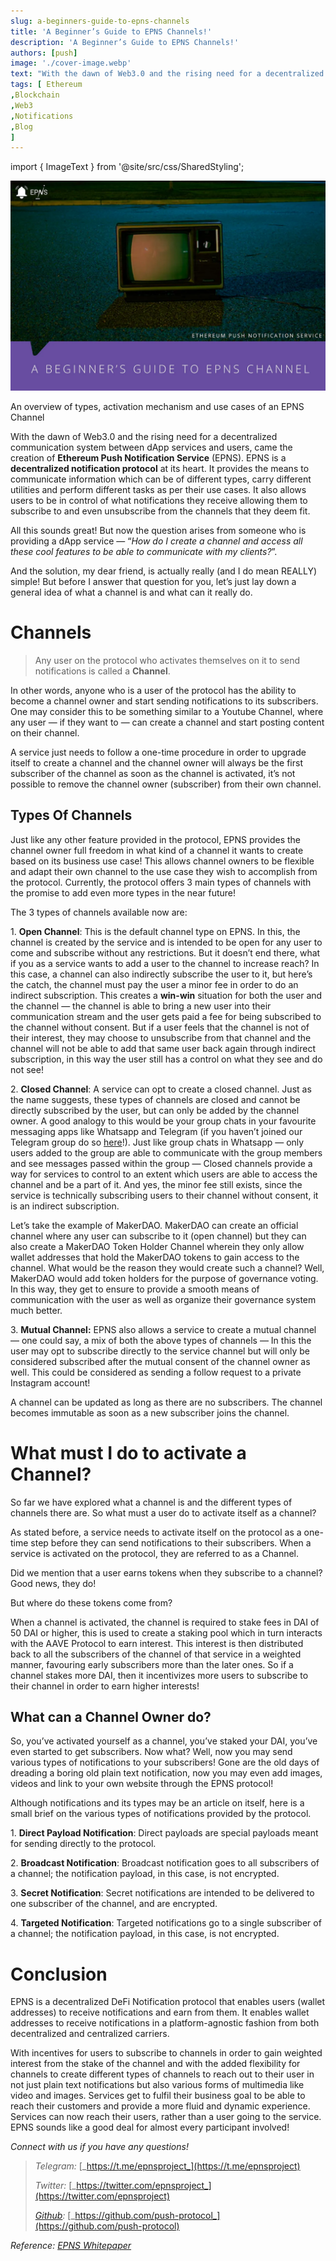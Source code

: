 ```yaml
---
slug: a-beginners-guide-to-epns-channels
title: 'A Beginner’s Guide to EPNS Channels!'
description: 'A Beginner’s Guide to EPNS Channels!'
authors: [push]
image: './cover-image.webp'
text: "With the dawn of Web3.0 and the rising need for a decentralized communication system between dApp services and users, came the creation of **Ethereum Push Notification Service** (EPNS). EPNS is a **decentralized notification protocol** at its heart. It provides the means to communicate information which can be of different types, carry different utilities and perform different tasks as per their use cases. It also allows users to be in control of what notifications they receive allowing them to subscribe to and even unsubscribe from the channels that they deem fit."
tags: [ Ethereum
,Blockchain
,Web3
,Notifications
,Blog
]
---
```


import { ImageText } from '@site/src/css/SharedStyling';

![Cover Image of A Beginner’s Guide to EPNS Channels!](./cover-image.webp)

<!--truncate-->

An overview of types, activation mechanism and use cases of an EPNS Channel

With the dawn of Web3.0 and the rising need for a decentralized communication system between dApp services and users, came the creation of **Ethereum Push Notification Service** (EPNS). EPNS is a **decentralized notification protocol** at its heart. It provides the means to communicate information which can be of different types, carry different utilities and perform different tasks as per their use cases. It also allows users to be in control of what notifications they receive allowing them to subscribe to and even unsubscribe from the channels that they deem fit.

All this sounds great! But now the question arises from someone who is providing a dApp service — “_How do I create a channel and access all these cool features to be able to communicate with my clients?_”.

And the solution, my dear friend, is actually really (and I do mean REALLY) simple! But before I answer that question for you, let’s just lay down a general idea of what a channel is and what can it really do.

# Channels

> Any user on the protocol who activates themselves on it to send notifications is called a **Channel**.

In other words, anyone who is a user of the protocol has the ability to become a channel owner and start sending notifications to its subscribers. One may consider this to be something similar to a Youtube Channel, where any user — if they want to — can create a channel and start posting content on their channel.

A service just needs to follow a one-time procedure in order to upgrade itself to create a channel and the channel owner will always be the first subscriber of the channel as soon as the channel is activated, it’s not possible to remove the channel owner (subscriber) from their own channel.

## Types Of Channels

Just like any other feature provided in the protocol, EPNS provides the channel owner full freedom in what kind of a channel it wants to create based on its business use case! This allows channel owners to be flexible and adapt their own channel to the use case they wish to accomplish from the protocol. Currently, the protocol offers 3 main types of channels with the promise to add even more types in the near future!

The 3 types of channels available now are:

1\. **Open Channel**: This is the default channel type on EPNS. In this, the channel is created by the service and is intended to be open for any user to come and subscribe without any restrictions. But it doesn’t end there, what if you as a service wants to add a user to the channel to increase reach? In this case, a channel can also indirectly subscribe the user to it, but here’s the catch, the channel must pay the user a minor fee in order to do an indirect subscription. This creates a **win-win** situation for both the user and the channel — the channel is able to bring a new user into their communication stream and the user gets paid a fee for being subscribed to the channel without consent. But if a user feels that the channel is not of their interest, they may choose to unsubscribe from that channel and the channel will not be able to add that same user back again through indirect subscription, in this way the user still has a control on what they see and do not see!

2\. **Closed Channel**: A service can opt to create a closed channel. Just as the name suggests, these types of channels are closed and cannot be directly subscribed by the user, but can only be added by the channel owner. A good analogy to this would be your group chats in your favourite messaging apps like Whatsapp and Telegram (if you haven’t joined our Telegram group do so [here](https://t.me/epnsproject)!). Just like group chats in Whatsapp — only users added to the group are able to communicate with the group members and see messages passed within the group — Closed channels provide a way for services to control to an extent which users are able to access the channel and be a part of it. And yes, the minor fee still exists, since the service is technically subscribing users to their channel without consent, it is an indirect subscription.

Let’s take the example of MakerDAO. MakerDAO can create an official channel where any user can subscribe to it (open channel) but they can also create a MakerDAO Token Holder Channel wherein they only allow wallet addresses that hold the MakerDAO tokens to gain access to the channel. What would be the reason they would create such a channel? Well, MakerDAO would add token holders for the purpose of governance voting. In this way, they get to ensure to provide a smooth means of communication with the user as well as organize their governance system much better.

3\. **Mutual Channel:** EPNS also allows a service to create a mutual channel — one could say, a mix of both the above types of channels — In this the user may opt to subscribe directly to the service channel but will only be considered subscribed after the mutual consent of the channel owner as well. This could be considered as sending a follow request to a private Instagram account!

A channel can be updated as long as there are no subscribers. The channel becomes immutable as soon as a new subscriber joins the channel.

# What must I do to activate a Channel?

So far we have explored what a channel is and the different types of channels there are. So what must a user do to activate itself as a channel?

As stated before, a service needs to activate itself on the protocol as a one-time step before they can send notifications to their subscribers. When a service is activated on the protocol, they are referred to as a Channel.

Did we mention that a user earns tokens when they subscribe to a channel? Good news, they do!

But where do these tokens come from?

When a channel is activated, the channel is required to stake fees in DAI of 50 DAI or higher, this is used to create a staking pool which in turn interacts with the AAVE Protocol to earn interest. This interest is then distributed back to all the subscribers of the channel of that service in a weighted manner, favouring early subscribers more than the later ones. So if a channel stakes more DAI, then it incentivizes more users to subscribe to their channel in order to earn higher interests!

## What can a Channel Owner do?

So, you’ve activated yourself as a channel, you’ve staked your DAI, you’ve even started to get subscribers. Now what? Well, now you may send various types of notifications to your subscribers! Gone are the old days of dreading a boring old plain text notification, now you may even add images, videos and link to your own website through the EPNS protocol!

Although notifications and its types may be an article on itself, here is a small brief on the various types of notifications provided by the protocol.

1\. **Direct Payload Notification**: Direct payloads are special payloads meant for sending directly to the protocol.

2\. **Broadcast Notification**: Broadcast notification goes to all subscribers of a channel; the notification payload, in this case, is not encrypted.

3\. **Secret Notification**: Secret notifications are intended to be delivered to one subscriber of the channel, and are encrypted.

4\. **Targeted Notification**: Targeted notifications go to a single subscriber of a channel; the notification payload, in this case, is not encrypted.

# Conclusion

EPNS is a decentralized DeFi Notification protocol that enables users (wallet addresses) to receive notifications and earn from them. It enables wallet addresses to receive notifications in a platform-agnostic fashion from both decentralized and centralized carriers.

With incentives for users to subscribe to channels in order to gain weighted interest from the stake of the channel and with the added flexibility for channels to create different types of channels to reach out to their user in not just plain text notifications but also various forms of multimedia like video and images. Services get to fulfil their business goal to be able to reach their customers and provide a more fluid and dynamic experience. Services can now reach their users, rather than a user going to the service. EPNS sounds like a good deal for almost every participant involved!

_Connect with us if you have any questions!_

> _Telegram:_ [_https://t.me/epnsproject_](https://t.me/epnsproject)
>
> _Twitter:_ [_https://twitter.com/epnsproject_](https://twitter.com/epnsproject)
>
> [_Github_](https://github.com/push-protocol)_:_ [_https://github.com/push-protocol_](https://github.com/push-protocol)

_Reference:_ [_EPNS Whitepaper_](https://whitepaper.epns.io/)
